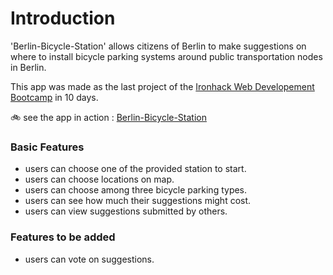 # Introduction

'Berlin-Bicycle-Station' allows citizens of Berlin to make suggestions on where to install bicycle parking systems around public transportation nodes in Berlin.

This app was made as the last project of the [Ironhack Web Developement Bootcamp](https://www.ironhack.com/en) in 10 days.

🚲 see the app in action : [Berlin-Bicycle-Station](https://berlinbikestation.herokuapp.com/)

### Basic Features

- users can choose one of the provided station to start.
- users can choose locations on map.
- users can choose among three bicycle parking types.
- users can see how much their suggestions might cost.
- users can view suggestions submitted by others.

### Features to be added

- users can vote on suggestions.

